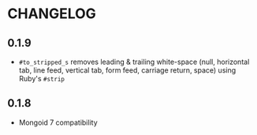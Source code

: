 # CHANGELOG

## 0.1.9

* `#to_stripped_s` removes leading & trailing white-space (null, horizontal tab, line feed, vertical tab, form feed, carriage return, space) using Ruby's `#strip`

## 0.1.8

* Mongoid 7 compatibility

